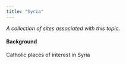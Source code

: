 ```yaml
---
title: "Syria"
---
```



*A collection of sites associated with this topic.*

#### Background

Catholic places of interest in Syria


